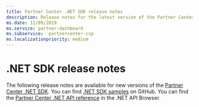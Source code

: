 ```yaml
---
title: Partner Center .NET SDK release notes
description: Release notes for the latest version of the Partner Center .NET SDK.
ms.date: 12/09/2019
ms.service: partner-dashboard
ms.subservice:  partnercenter-csp
ms.localizationpriority: medium
---
```


# .NET SDK release notes

The following release notes are available for new versions of the [Partner Center .NET SDK](https://www.nuget.org/packages/Microsoft.Store.PartnerCenter). You can find [.NET SDK samples](https://github.com/Microsoft/Partner-Center-DotNet-Samples) on GitHub. You can find the [Partner Center .NET API reference](https://docs.microsoft.com/en-us/dotnet/api/?view=partnercenter-dotnet-latest) in the .NET API Browser.
